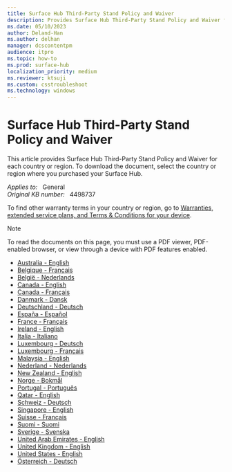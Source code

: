 ```yaml
---
title: Surface Hub Third-Party Stand Policy and Waiver
description: Provides Surface Hub Third-Party Stand Policy and Waiver for each country or region.
ms.date: 05/10/2023
author: Deland-Han
ms.author: delhan
manager: dcscontentpm
audience: itpro
ms.topic: how-to
ms.prod: surface-hub
localization_priority: medium
ms.reviewer: ktsuji
ms.custom: csstroubleshoot
ms.technology: windows
---
```

# Surface Hub Third-Party Stand Policy and Waiver

This article provides Surface Hub Third-Party Stand Policy and Waiver for each country or region. To download the document, select the country or region where you purchased your Surface Hub.

_Applies to:_ &nbsp; General  
_Original KB number:_ &nbsp; 4498737

To find other warranty terms in your country or region, go to [Warranties, extended service plans, and Terms & Conditions for your device](https://support.microsoft.com/topic/warranty-and-protection-plan-terms-conditions-eedf7a23-84a7-1a47-480b-0e10503eedf5).

> [!NOTE]
> To read the documents on this page, you must use a PDF viewer, PDF-enabled browser, or view through a device with PDF features enabled.

- [Australia - English](https://download.microsoft.com/download/6/6/5/665c5514-659d-4738-8059-b55008f53cb4/Surface_Hub_Policy_Waiver_Document_v2-EN.pdf)
- [Belgique - Français](https://download.microsoft.com/download/6/6/5/665c5514-659d-4738-8059-b55008f53cb4/Surface_Hub_Policy_Waiver_Document_v2-FR.pdf)
- [België - Nederlands](https://download.microsoft.com/download/6/6/5/665c5514-659d-4738-8059-b55008f53cb4/Surface_Hub_Policy_Waiver_Document_v2-NL.pdf)
- [Canada - English](https://download.microsoft.com/download/6/6/5/665c5514-659d-4738-8059-b55008f53cb4/Surface_Hub_Policy_Waiver_Document_v2-EN.pdf)
- [Canada - Français](https://download.microsoft.com/download/6/6/5/665c5514-659d-4738-8059-b55008f53cb4/Surface_Hub_Policy_Waiver_Document_v2-FR.pdf)
- [Danmark - Dansk](https://download.microsoft.com/download/6/6/5/665c5514-659d-4738-8059-b55008f53cb4/Surface_Hub_Policy_Waiver_Document_v2-DA.pdf)
- [Deutschland - Deutsch](https://download.microsoft.com/download/6/6/5/665c5514-659d-4738-8059-b55008f53cb4/Surface_Hub_Policy_Waiver_Document_v2-DE.pdf)
- [España - Español](https://download.microsoft.com/download/4/d/0/4d0b876a-521a-4402-ac91-b0c8bca4e881/Surface_Hub_Policy_Waiver_Document_v2-ES.pdf)
- [France - Français](https://download.microsoft.com/download/6/6/5/665c5514-659d-4738-8059-b55008f53cb4/Surface_Hub_Policy_Waiver_Document_v2-FR.pdf)
- [Ireland - English](https://download.microsoft.com/download/6/6/5/665c5514-659d-4738-8059-b55008f53cb4/Surface_Hub_Policy_Waiver_Document_v2-EN.pdf)
- [Italia - Italiano](https://download.microsoft.com/download/4/d/0/4d0b876a-521a-4402-ac91-b0c8bca4e881/Surface_Hub_Policy_Waiver_Document_v2-IT.pdf)
- [Luxembourg - Deutsch](https://download.microsoft.com/download/6/6/5/665c5514-659d-4738-8059-b55008f53cb4/Surface_Hub_Policy_Waiver_Document_v2-DE.pdf)
- [Luxembourg - Français](https://download.microsoft.com/download/6/6/5/665c5514-659d-4738-8059-b55008f53cb4/Surface_Hub_Policy_Waiver_Document_v2-FR.pdf)
- [Malaysia - English](https://download.microsoft.com/download/6/6/5/665c5514-659d-4738-8059-b55008f53cb4/Surface_Hub_Policy_Waiver_Document_v2-EN.pdf)
- [Nederland - Nederlands](https://download.microsoft.com/download/6/6/5/665c5514-659d-4738-8059-b55008f53cb4/Surface_Hub_Policy_Waiver_Document_v2-NL.pdf)
- [New Zealand - English](https://download.microsoft.com/download/6/6/5/665c5514-659d-4738-8059-b55008f53cb4/Surface_Hub_Policy_Waiver_Document_v2-EN.pdf)
- [Norge - Bokmål](https://download.microsoft.com/download/4/d/0/4d0b876a-521a-4402-ac91-b0c8bca4e881/Surface_Hub_Policy_Waiver_Document_v2-NO.pdf)
- [Portugal - Português](https://download.microsoft.com/download/4/d/0/4d0b876a-521a-4402-ac91-b0c8bca4e881/Surface_Hub_Policy_Waiver_Document_v2-PT.pdf)
- [Qatar - English](https://download.microsoft.com/download/6/6/5/665c5514-659d-4738-8059-b55008f53cb4/Surface_Hub_Policy_Waiver_Document_v2-EN.pdf)
- [Schweiz - Deutsch](https://download.microsoft.com/download/6/6/5/665c5514-659d-4738-8059-b55008f53cb4/Surface_Hub_Policy_Waiver_Document_v2-DE.pdf)
- [Singapore - English](https://download.microsoft.com/download/6/6/5/665c5514-659d-4738-8059-b55008f53cb4/Surface_Hub_Policy_Waiver_Document_v2-EN.pdf)
- [Suisse - Français](https://download.microsoft.com/download/6/6/5/665c5514-659d-4738-8059-b55008f53cb4/Surface_Hub_Policy_Waiver_Document_v2-FR.pdf)
- [Suomi - Suomi](https://download.microsoft.com/download/4/d/0/4d0b876a-521a-4402-ac91-b0c8bca4e881/Surface_Hub_Policy_Waiver_Document_v2-FI.pdf)
- [Sverige - Svenska](https://download.microsoft.com/download/4/d/0/4d0b876a-521a-4402-ac91-b0c8bca4e881/Surface_Hub_Policy_Waiver_Document_v2-SV.pdf)
- [United Arab Emirates - English](https://download.microsoft.com/download/6/6/5/665c5514-659d-4738-8059-b55008f53cb4/Surface_Hub_Policy_Waiver_Document_v2-EN.pdf)
- [United Kingdom - English](https://download.microsoft.com/download/6/6/5/665c5514-659d-4738-8059-b55008f53cb4/Surface_Hub_Policy_Waiver_Document_v2-EN.pdf)
- [United States - English](https://download.microsoft.com/download/6/6/5/665c5514-659d-4738-8059-b55008f53cb4/Surface_Hub_Policy_Waiver_Document_v2-EN.pdf)
- [Österreich - Deutsch](https://download.microsoft.com/download/6/6/5/665c5514-659d-4738-8059-b55008f53cb4/Surface_Hub_Policy_Waiver_Document_v2-DE.pdf)

